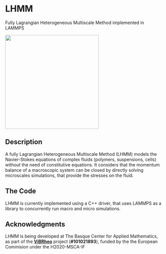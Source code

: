 # LHMM
Fully Lagrangian Heterogeneous Multiscale Method implemented in LAMMPS 

<img src="https://github.com/nmorenoch/LHMM/tree/main/docs/figs/lhmmImage.png" width="300">

## Description

A fully Lagrangian Heterogeneous Multiscale Method (LHMM) models the Navier-Stokes equations of complex fluids (polymers, suspensions, cells) without the need of constitutive equations. It considers that the momentum balance of a macroscopic system can be closed by directly solving microscales simulations, that provide the stresses on the fluid. 
    

## The Code
 LHMM is currently implemented using a C++ driver, that uses LAMMPS as a library to concurrently run macro and micro simulations. 

## Acknowledgments 

LHMM is being developed at The Basque Center for Applied Mathematics, as part of the [**ViBRheo**](https://vibrheo.bcamath.org/) project (**#101021893**), funded by the the European Commision under the H2020-MSCA-IF